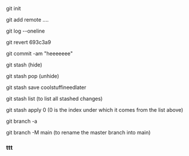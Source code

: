 git init

git add remote ....

git log --oneline

git revert 693c3a9

git commit -am "heeeeeee"

git stash (hide)

git stash pop (unhide)

git stash save coolstuffineedlater

git stash list (to list all stashed changes)

git stash apply 0 (0 is the index under which it comes from the list above)

git branch -a

git branch -M main (to rename the master branch into main)

### ttt
